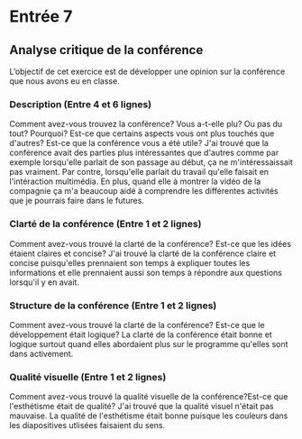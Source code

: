 # Entrée 7
## Analyse critique de la conférence

L’objectif de cet exercice est de développer une opinion sur la conférence que nous avons eu en classe. 

### Description (Entre 4 et 6 lignes)
Comment avez-vous trouvez la conférence? Vous a-t-elle plu? Ou pas du tout? Pourquoi? Est-ce que certains aspects vous ont plus touchés que d'autres? Est-ce que la conférence vous a été utile?
J'ai trouvé que la conférence avait des parties plus intéressantes que d'autres comme par exemple lorsqu'elle parlait de son passage au début, ça ne m'intéressaissait pas vraiment. Par contre, lorsqu'elle parlait du travail qu'elle faisait en l'intéraction multimédia. En plus, quand elle à montrer la vidéo de la compagnie ça m'a beaucoup aidé à comprendre les différentes activités que je pourrais faire dans le futures.


### Clarté de la conférence (Entre 1 et 2 lignes)
Comment avez-vous trouvé la clarté de la conférence? Est-ce que les idées étaient claires et concise?
J'ai trouvé la clarté de la conférence claire et concise puisqu'elles prennaient son temps à expliquer toutes les informations et elle prennaient aussi son temps à répondre aux questions lorsqu'il y en avait.

### Structure de la conférence (Entre 1 et 2 lignes)
Comment avez-vous trouvé la clarté de la conférence? Est-ce que le développement était logique?
La clarté de la conférence était bonne et logique surtout quand elles abordaient plus sur le programme qu'elles sont dans activement.

### Qualité visuelle (Entre 1 et 2 lignes)
Comment avez-vous trouvé la qualité visuelle de la conférence?Est-ce que l'esthétisme était de qualité?
J'ai trouvé que la qualité visuel n'était pas mauvaise. La qualité de l'esthétisme était bonne puisque les couleurs dans les diapositives utlisées faisaient du sens.

